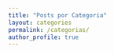 ```yaml
---
title: "Posts por Categoria"
layout: categories
permalink: /categorias/
author_profile: true
---
```

